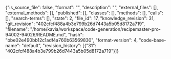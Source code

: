 {"is_source_file": false, "format": "", "description": "", "external_files": [], "external_methods": [], "published": [], "classes": [], "methods": [], "calls": [], "search-terms": [], "state": 2, "file_id": 17, "knowledge_revision": 31, "git_revision": "402cfcf488a4b3e799b26d7443a5b05d8172a719", "filename": "/home/kavia/workspace/code-generation/recipemaster-pro-94002-94026/README.md", "hash": "bbe02e490bb12c1adf4a760b63569830", "format-version": 4, "code-base-name": "default", "revision_history": [{"31": "402cfcf488a4b3e799b26d7443a5b05d8172a719"}]}